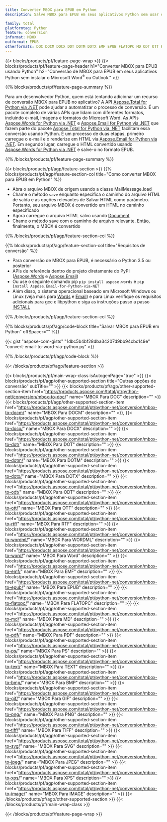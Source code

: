 ```yaml
---
title: Converter MBOX para EPUB em Python
description: Salve MBOX para EPUB em seus aplicativos Python sem usar o Microsoft Outlook ou Word 

family: total
platformtag: Python
feature: conversion
informat: MBOX
outformat: EPUB
otherformats: DOC DOCM DOCX DOT DOTM DOTX EMF EPUB FLATOPC MD ODT OTT PCL PDF PS RTF TEXT WORD WORDML BMP GIF IMAGE JPEG TIFF PNG SVG XPS
---
```

{{< blocks/products/pf/feature-page-wrap >}}
{{< blocks/products/pf/feature-page-header h1="Converter MBOX para EPUB usando Python" h2="Conversão de MBOX para EPUB em seus aplicativos Python sem instalar o Microsoft Word<sup>&reg;</sup> ou Outlook." >}}

{{% blocks/products/pf/feature-page-summary %}}

Para um desenvolvedor Python, quem está tentando adicionar um recurso de conversão MBOX para EPUB no aplicativo? A API [Aspose.Total for Python via .NET](https://products.aspose.com/total/python-net/) pode ajudar a automatizar o processo de conversão. É um pacote completo de várias APIs que lidam com diferentes formatos, incluindo e-mail, imagens e formatos do Microsoft Word. As APIs [Aspose.Words for Python via .NET](https://products.aspose.com/words/python-net/) e [Aspose.Email for Python via .NET](https://products.aspose.com/email/python-net/) que fazem parte do pacote [Aspose.Total for Python via .NET](https://products.aspose.com/total/python-net/) facilitam essa conversão usando Python. É um processo de duas etapas, primeiro carregue o e-mail e o renderize em HTML via [Aspose.Email for Python via .NET](https://products.aspose.com/email/python-net/). Em segundo lugar, carregue o HTML convertido usando [Aspose.Words for Python via .NET](https://products.aspose.com/words/python-net/) e salve-o no formato EPUB.

{{% /blocks/products/pf/feature-page-summary %}}

{{< blocks/products/pf/agp/feature-section >}}
{{% blocks/products/pf/agp/feature-section-col title="Como converter MBOX para EPUB em Python" %}}

- Abra o arquivo MBOX de origem usando a classe MailMessage.load
- Chame o método `save` enquanto especifica o caminho do arquivo HTML de saída e as opções relevantes de Salvar HTML como parâmetro. Portanto, seu arquivo MBOX é convertido em HTML no caminho especificado
- Agora carregue o arquivo HTML salvo usando [Document](https://reference.aspose.com/words/python-net/aspose.words/document/)
- Chame o método save com o caminho de arquivo relevante. Então, finalmente, o MBOX é convertido

{{% /blocks/products/pf/agp/feature-section-col %}}

{{% blocks/products/pf/agp/feature-section-col title="Requisitos de conversão" %}}

- Para conversão de MBOX para EPUB, é necessário o Python 3.5 ou posterior
- APIs de referência dentro do projeto diretamente do PyPI ([Aspose.Words](https://pypi.org/project/aspose-words/) e [Aspose.Email](https://pypi.org/project/Aspose.Email-for-Python-via-NET/))
- Ou use o seguinte comando pip ```pip install aspose.words``` e ```pip install Aspose.Email-for-Python-via-NET``` 
- Além disso, o sistema operacional baseado em Microsoft Windows ou Linux (veja mais para [Words](https://docs.aspose.com/words/python-net/system-requirements/) e [Email](https://docs.aspose.com/email/python-net/system-requirements/)) e para Linux verifique os requisitos adicionais para gcc e libpython e siga as instruções passo a passo [INSTALL](https://docs.aspose.com/words/python-net/installation/)
 

{{% /blocks/products/pf/agp/feature-section-col %}}

{{% blocks/products/pf/agp/code-block title="Salvar MBOX para EPUB em Python" offSpacer="" %}}

{{< gist "aspose-com-gists" "1dbc5b4bf28dba34207d9bb94cbc149e" "convert-email-to-word-via-python.py" >}}

{{% /blocks/products/pf/agp/code-block %}}

{{< /blocks/products/pf/agp/feature-section >}}

{{< blocks/products/pf/main-wrap-class isAutogenPage="true" >}}
{{< blocks/products/pf/agp/other-supported-section title="Outras opções de conversão" subTitle="" >}}
{{< blocks/products/pf/agp/other-supported-section-item href="https://products.aspose.com/total/pt/python-net/conversion/mbox-to-doc/" name="MBOX Para DOC" description="" >}}
{{< blocks/products/pf/agp/other-supported-section-item href="https://products.aspose.com/total/pt/python-net/conversion/mbox-to-docm/" name="MBOX Para DOCM" description="" >}},
{{< blocks/products/pf/agp/other-supported-section-item href="https://products.aspose.com/total/pt/python-net/conversion/mbox-to-docx/" name="MBOX Para DOCX" description="" >}}
{{< blocks/products/pf/agp/other-supported-section-item href="https://products.aspose.com/total/pt/python-net/conversion/mbox-to-dot/" name="MBOX Para DOT" description="" >}}
{{< blocks/products/pf/agp/other-supported-section-item href="https://products.aspose.com/total/pt/python-net/conversion/mbox-to-dotm/" name="MBOX Para DOTM" description="" >}}
{{< blocks/products/pf/agp/other-supported-section-item href="https://products.aspose.com/total/pt/python-net/conversion/mbox-to-dotx/" name="MBOX Para DOTX" description="" >}}
{{< blocks/products/pf/agp/other-supported-section-item href="https://products.aspose.com/total/pt/python-net/conversion/mbox-to-odt/" name="MBOX Para ODT" description="" >}}
{{< blocks/products/pf/agp/other-supported-section-item href="https://products.aspose.com/total/pt/python-net/conversion/mbox-to-ott/" name="MBOX Para OTT" description="" >}}
{{< blocks/products/pf/agp/other-supported-section-item href="https://products.aspose.com/total/pt/python-net/conversion/mbox-to-rtf/" name="MBOX Para RTF" description="" >}}
{{< blocks/products/pf/agp/other-supported-section-item href="https://products.aspose.com/total/pt/python-net/conversion/mbox-to-wordml/" name="MBOX Para WORDML" description="" >}}
{{< blocks/products/pf/agp/other-supported-section-item href="https://products.aspose.com/total/pt/python-net/conversion/mbox-to-word/" name="MBOX Para Word" description="" >}}
{{< blocks/products/pf/agp/other-supported-section-item href="https://products.aspose.com/total/pt/python-net/conversion/mbox-to-emf/" name="MBOX Para EMF" description="" >}}
{{< blocks/products/pf/agp/other-supported-section-item href="https://products.aspose.com/total/pt/python-net/conversion/mbox-to-epub/" name="MBOX Para EPUB" description="" >}}
{{< blocks/products/pf/agp/other-supported-section-item href="https://products.aspose.com/total/pt/python-net/conversion/mbox-to-flatopc/" name="MBOX Para FLATOPC" description="" >}}
{{< blocks/products/pf/agp/other-supported-section-item href="https://products.aspose.com/total/pt/python-net/conversion/mbox-to-md/" name="MBOX Para MD" description="" >}}
{{< blocks/products/pf/agp/other-supported-section-item href="https://products.aspose.com/total/pt/python-net/conversion/mbox-to-pdf/" name="MBOX Para PDF" description="" >}}
{{< blocks/products/pf/agp/other-supported-section-item href="https://products.aspose.com/total/pt/python-net/conversion/mbox-to-ps/" name="MBOX Para PS" description="" >}}
{{< blocks/products/pf/agp/other-supported-section-item href="https://products.aspose.com/total/pt/python-net/conversion/mbox-to-text/" name="MBOX Para TEXT" description="" >}}
{{< blocks/products/pf/agp/other-supported-section-item href="https://products.aspose.com/total/pt/python-net/conversion/mbox-to-bmp/" name="MBOX Para BMP" description="" >}}
{{< blocks/products/pf/agp/other-supported-section-item href="https://products.aspose.com/total/pt/python-net/conversion/mbox-to-gif/" name="MBOX Para GIF" description="" >}}
{{< blocks/products/pf/agp/other-supported-section-item href="https://products.aspose.com/total/pt/python-net/conversion/mbox-to-png/" name="MBOX Para PNG" description="" >}}
{{< blocks/products/pf/agp/other-supported-section-item href="https://products.aspose.com/total/pt/python-net/conversion/mbox-to-tiff/" name="MBOX Para TIFF" description="" >}}
{{< blocks/products/pf/agp/other-supported-section-item href="https://products.aspose.com/total/pt/python-net/conversion/mbox-to-svg/" name="MBOX Para SVG" description="" >}}
{{< blocks/products/pf/agp/other-supported-section-item href="https://products.aspose.com/total/pt/python-net/conversion/mbox-to-jpeg/" name="MBOX Para JPEG" description="" >}}
{{< blocks/products/pf/agp/other-supported-section-item href="https://products.aspose.com/total/pt/python-net/conversion/mbox-to-xps/" name="MBOX Para XPS" description="" >}}
{{< blocks/products/pf/agp/other-supported-section-item href="https://products.aspose.com/total/pt/python-net/conversion/mbox-to-image/" name="MBOX Para IMAGE" description="" >}}
{{< /blocks/products/pf/agp/other-supported-section >}}
{{< /blocks/products/pf/main-wrap-class >}}

{{< /blocks/products/pf/feature-page-wrap >}}